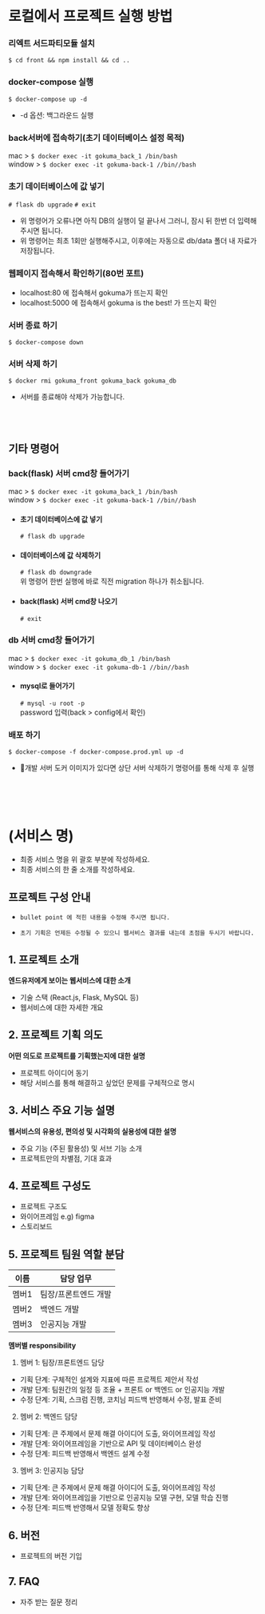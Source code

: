 # 로컬에서 프로젝트 실행 방법

### 리엑트 서드파티모듈 설치

`$ cd front && npm install && cd ..`

### docker-compose 실행

`$ docker-compose up -d`

- -d 옵션: 백그라운드 실행

### back서버에 접속하기(초기 데이터베이스 설정 목적)

mac > `$ docker exec -it gokuma_back_1 /bin/bash`  
window > `$ docker exec -it gokuma-back-1 //bin//bash`

### 초기 데이터베이스에 값 넣기

`# flask db upgrade`
`# exit`

- 위 명령어가 오류나면 아직 DB의 실행이 덜 끝나서 그러니, 잠시 뒤 한번 더 입력해주시면 됩니다.
- 위 명령어는 최초 1회만 실행해주시고, 이후에는 자동으로 db/data 폴더 내 자료가 저장됩니다.

### 웹페이지 접속해서 확인하기(80번 포트)

- localhost:80 에 접속해서 gokuma가 뜨는지 확인
- localhost:5000 에 접속해서 gokuma is the best! 가 뜨는지 확인

### 서버 종료 하기

`$ docker-compose down`

### 서버 삭제 하기

`$ docker rmi gokuma_front gokuma_back gokuma_db`

- 서버를 종료해야 삭제가 가능합니다.

<br/><br/>

## 기타 명령어

### back(flask) 서버 cmd창 들어가기

mac > `$ docker exec -it gokuma_back_1 /bin/bash`  
window > `$ docker exec -it gokuma-back-1 //bin//bash`

- #### 초기 데이터베이스에 값 넣기

  `# flask db upgrade`

- #### 데이터베이스에 값 삭제하기

  `# flask db downgrade`  
  위 명령어 한번 실행에 바로 직전 migration 하나가 취소됩니다.

- #### back(flask) 서버 cmd창 나오기
  `# exit`

### db 서버 cmd창 들어가기

mac > `$ docker exec -it gokuma_db_1 /bin/bash`  
window > `$ docker exec -it gokuma-db-1 //bin//bash`

- #### mysql로 들어가기
  `# mysql -u root -p`  
  password 입력(back > config에서 확인)

### 배포 하기

`$ docker-compose -f docker-compose.prod.yml up -d`

- 개발 서버 도커 이미지가 있다면 상단 서버 삭제하기 명령어를 통해 삭제 후 실행

<br/><br/><br/>

# (서비스 명)

- 최종 서비스 명을 위 괄호 부분에 작성하세요.
- 최종 서비스의 한 줄 소개를 작성하세요.

## 프로젝트 구성 안내

- `bullet point 에 적힌 내용을 수정해 주시면 됩니다.`

- `초기 기획은 언제든 수정될 수 있으니 웹서비스 결과를 내는데 초점을 두시기 바랍니다.`

## 1. 프로젝트 소개

**엔드유저에게 보이는 웹서비스에 대한 소개**

- 기술 스택 (React.js, Flask, MySQL 등)
- 웹서비스에 대한 자세한 개요

## 2. 프로젝트 기획 의도

**어떤 의도로 프로젝트를 기획했는지에 대한 설명**

- 프로젝트 아이디어 동기
- 해당 서비스를 통해 해결하고 싶었던 문제를 구체적으로 명시

## 3. 서비스 주요 기능 설명

**웹서비스의 유용성, 편의성 및 시각화의 실용성에 대한 설명**

- 주요 기능 (주된 활용성) 및 서브 기능 소개
- 프로젝트만의 차별점, 기대 효과

## 4. 프로젝트 구성도

- 프로젝트 구조도
- 와이어프레임 e.g) figma
- 스토리보드

## 5. 프로젝트 팀원 역할 분담

| 이름  | 담당 업무            |
| ----- | -------------------- |
| 멤버1 | 팀장/프론트엔드 개발 |
| 멤버2 | 백엔드 개발          |
| 멤버3 | 인공지능 개발        |

**멤버별 responsibility**

1. 멤버 1: 팀장/프론트엔드 담당

- 기획 단계: 구체적인 설계와 지표에 따른 프로젝트 제안서 작성
- 개발 단계: 팀원간의 일정 등 조율 + 프론트 or 백엔드 or 인공지능 개발
- 수정 단계: 기획, 스크럼 진행, 코치님 피드백 반영해서 수정, 발표 준비

2. 멤버 2: 백엔드 담당

- 기획 단계: 큰 주제에서 문제 해결 아이디어 도출, 와이어프레임 작성
- 개발 단계: 와이어프레임을 기반으로 API 및 데이터베이스 완성
- 수정 단계: 피드백 반영해서 백엔드 설계 수정

3. 멤버 3: 인공지능 담당

- 기획 단계: 큰 주제에서 문제 해결 아이디어 도출, 와이어프레임 작성
- 개발 단계: 와이어프레임을 기반으로 인공지능 모델 구현, 모델 학습 진행
- 수정 단계: 피드백 반영해서 모델 정확도 향상

## 6. 버전

- 프로젝트의 버전 기입

## 7. FAQ

- 자주 받는 질문 정리
